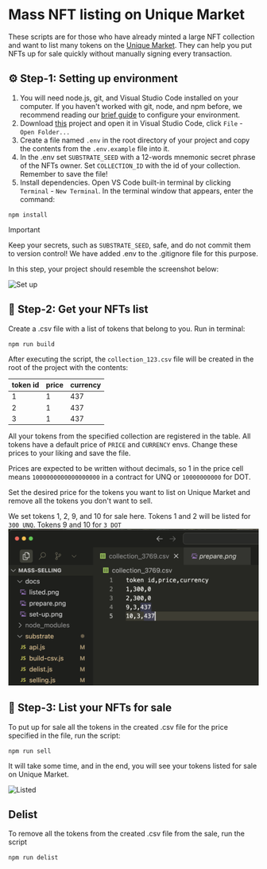 # Mass NFT listing on Unique Market

These scripts are for those who have already minted a large NFT collection and want to list many tokens on the [Unique Market](https://unqnft.io). They can help you put NFTs up for sale quickly without manually signing every transaction.

## ⚙️ Step-1: Setting up environment

1. You will need node.js, git, and Visual Studio Code installed on your computer. If you haven't worked with git, node, and npm before, we recommend reading our [brief guide](https://docs.unique.network/tutorials/minting/setup-environment.html) to configure your environment.
2. Download [this](https://github.com/UniqueNetwork/mass-selling/tree/master) project and open it in Visual Studio Code, click `File` - `Open Folder...`
3. Create a file named `.env` in the root directory of your project and copy the contents from the `.env.example` file into it.
4. In the .env set `SUBSTRATE_SEED` with a 12-words mnemonic secret phrase of the NFTs owner. Set `COLLECTION_ID` with the id of your collection. Remember to save the file!
5. Install dependencies. Open VS Code built-in terminal by clicking `Terminal` - `New Terminal`. In the terminal window that appears, enter the command:

```sh:no-line-numbers
npm install
```

> [!IMPORTANT]
> Keep your secrets, such as `SUBSTRATE_SEED`, safe, and do not commit them to version control! We have added .env to the .gitignore file for this purpose.

In this step, your project should resemble the screenshot below:

![Set up](./docs/set-up.png)

## 📄 Step-2: Get your NFTs list

Create a .csv file with a list of tokens that belong to you. Run in terminal:

```sh:no-line-numbers
npm run build
```

After executing the script, the `collection_123.csv` file will be created in the root of the project with the contents:

| token id | price | currency |
| -------- | ----- | -------- |
| 1        | 1     | 437      |
| 2        | 1     | 437      |
| 3        | 1     | 437      |

All your tokens from the specified collection are registered in the table. All tokens have a default price of `PRICE` and `CURRENCY` envs. Change these prices to your liking and save the file.

Prices are expected to be written without decimals, so 1 in the price cell means `1000000000000000000` in a contract for UNQ or `10000000000` for DOT.

Set the desired price for the tokens you want to list on Unique Market and remove all the tokens you don't want to sell.

We set tokens 1, 2, 9, and 10 for sale here. Tokens 1 and 2 will be listed for `300 UNQ`. Tokens 9 and 10 for `3 DOT`
![Prepare for sale](./docs/prepare.png)

## 🎁 Step-3: List your NFTs for sale

To put up for sale all the tokens in the created .csv file for the price specified in the file, run the script:

```sh:no-line-numbers
npm run sell
```

It will take some time, and in the end, you will see your tokens listed for sale on Unique Market.

![Listed](./docs/listed.png)

## Delist

To remove all the tokens from the created .csv file from the sale, run the script

```sh:no-line-numbers
npm run delist
```

